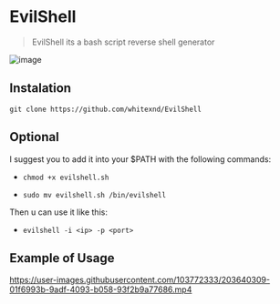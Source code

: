 # EvilShell

>EvilShell its a bash script reverse shell generator

![image](https://user-images.githubusercontent.com/103772333/203641445-20a1003f-c497-46f9-95b6-72c1f8b4521e.png)

## Instalation


`git clone https://github.com/whitexnd/EvilShell`

## Optional

I suggest you to add it into your $PATH with the following commands:
- `chmod +x evilshell.sh`

- `sudo mv evilshell.sh /bin/evilshell`

Then u can use it like this:
- `evilshell -i <ip> -p <port>`

## Example of Usage
https://user-images.githubusercontent.com/103772333/203640309-01f6993b-9adf-4093-b058-93f2b9a77686.mp4






